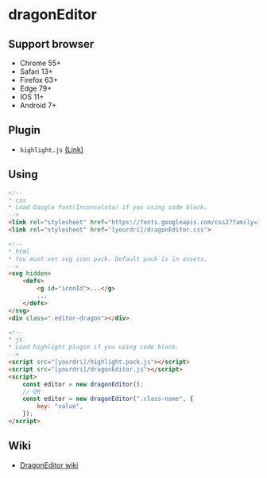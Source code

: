 # dragonEditor

## Support browser

-   Chrome 55+
-   Safari 13+
-   Firefox 63+
-   Edge 79+
-   IOS 11+
-   Android 7+

## Plugin

-   `highlight.js` [(Link)](https://highlightjs.org/)

## Using

```html
<!-- 
* css
* Load Google font(Inconsolata) if you using code block.
-->
<link rel="stylesheet" href="https://fonts.googleapis.com/css2?family=Inconsolata:wght@400;700&amp;display=swap">
<link rel="stylesheet" href="[yourdri]/dragonEditor.css">

<!-- 
* html
* You must set svg icon pack. Default pack is in assets.
-->
<svg hidden>
    <defs>
        <g id="iconId">...</g>
        ...
    </defs>
</svg>
<div class=".editor-dragon"></div>

<!-- 
* js
* Load highlight plugin if you using code block.
-->
<script src="[yourdri]/highlight.pack.js"></script>
<script src="[yourdri]/dragonEditor.js"></script>
<script>
    const editor = new dragonEditor();
    // OR
    const editor = new dragonEditor(".class-name", {
        key: "value",
    });
</script>
```

## Wiki

-   [DragonEditor wiki](https://github.com/lovefields/dragonEditor/wiki)
